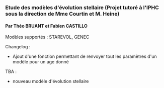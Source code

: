 ### Etude des modèles d'évolution stellaire (Projet tutoré à l'IPHC sous la direction de Mme Courtin et M. Heine)
#### Par Théo BRUANT et Fabien CASTILLO

Modèles supportés : STAREVOL, GENEC

Changelog :
- Ajout d'une fonction permettant de renvoyer tout les paramètres d'un modèle pour un age donné

TBA : 
- nouveau modèle d'évolution stellaire
